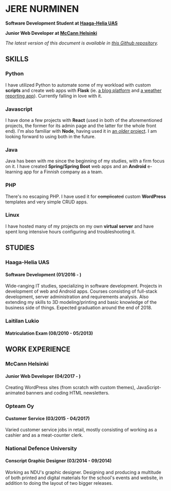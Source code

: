 # JERE NURMINEN
**Software Development Student at [Haaga-Helia UAS](https://www.haaga-helia.fi/)**

**Junior Web Developer at [McCann Helsinki](www.mccann.fi)**

*The latest version of this document is available in [this Github repository](https://github.com/JereNurminen/cv).*

## SKILLS

### Python
I have utilized Python to automate some of my workload with custom **scripts** and create web apps with **Flask** (ie. [a blog platform](https://github.com/JereNurminen/blog-platform) and [a weather reporting app](https://github.com/JereNurminen/weather-app)). Currently falling in love with it.

### Javascript
I have done a few projects with **React** (used in both of the aforementioned projects, the former for its admin page and the latter for the whole front end). I'm also familiar with **Node**, having used it in [an *older* project](https://github.com/JereNurminen/nodejs_chat_webapp). I am looking forward to using both in the future.

### Java
Java has been with me since the beginning of my studies, with a firm focus on it. I have created **Spring/Spring Boot** web apps and an **Android** e-learning app for a Finnish company as a team.

### PHP
There's no escaping PHP. I have used it for ~~complicated~~ custom **WordPress** templates and very simple CRUD apps.

### Linux
I have hosted many of my projects on my own **virtual server** and have spent long intensive hours configuring and troubleshooting it.


## STUDIES

### Haaga-Helia UAS

#### Software Development (01/2016 - )
Wide-ranging IT studies, specializing in software development. Projects in development of web and Android apps. Courses consisting of full-stack development, server administration and requirements analysis. Also extending my skills to 3D modeling/printing and basic knowledge of the business side of things. Expected graduation around the end of 2018. 

### Laitilan Lukio

#### Matriculation Exam (08/2010 - 05/2013)


## WORK EXPERIENCE

### McCann Helsinki

#### Junior Web Developer (04/2017 - )
Creating WordPress sites (from scratch with custom themes), JavaScript-animated banners and coding HTML newsletters. 

### Opteam Oy

#### Customer Service (03/2015 - 04/2017)
Varied customer service jobs in retail, mostly consisting of working as a cashier and as a meat-counter clerk.

### National Defence University

#### Conscript Graphic Designer (03/2014 - 09/2014)
Working as NDU's graphic designer. Designing and producing a multitude of both printed and digital materials for the school's events and website, in addition to doing the layout of two bigger releases.
